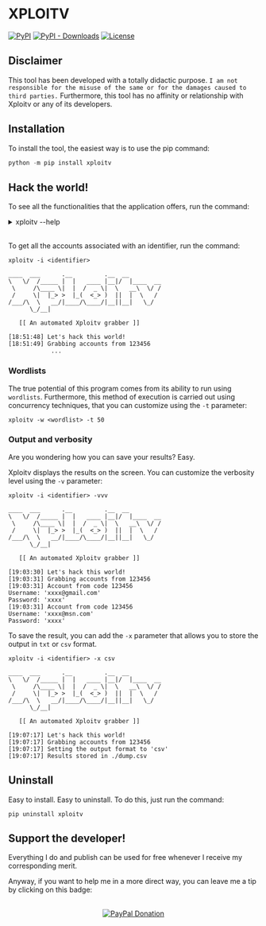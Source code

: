 # XPLOITV

[![PyPI](https://img.shields.io/pypi/v/xploitv?color=blue&style=for-the-badge)](https://pypi.org/project/xploitv)
[![PyPI - Downloads](https://img.shields.io/pypi/dm/xploitv?color=green&style=for-the-badge)](https://pypi.org/project/xploitv)
[![License](https://img.shields.io/github/license/cosasdepuma/xploitv?color=orange&style=for-the-badge)](https://github.com/CosasDePuma/XPLOITV/blob/master/LICENSE)


## Disclaimer

This tool has been developed with a totally didactic purpose. `I am not responsible for the misuse of the same or for the damages caused to third parties.` Furthermore, this tool has no affinity or relationship with Xploitv or any of its developers.

## Installation

To install the tool, the easiest way is to use the pip command:

```py
python -m pip install xploitv
```

## Hack the world!

To see all the functionalities that the application offers, run the command:

<details>
  <summary>xploitv --help</summary>

  ```
  usage: xploitv [-h] [-v] [--version] [-t THREADS] [-x FORMAT] [-i ID | -w FILE]


  optional arguments:
  -h, --help            show this help message and exit

  information:
  -v                    Verbosity (Default: -vv)
  --version             Print the version

  performance:
  -t THREADS, --threads THREADS
                        Define the number of threads

  output:
  -x FORMAT, --extension FORMAT
                        Output extension (csv,txt)

  grabber (one required):
  -i ID, --id ID        Grab all the accounts linked to an identifier
  -w FILE, --wordlist FILE
                        Grab all the accounts linked to identifiers in a wordlist
  ```
</details>
<br>

To get all the accounts associated with an identifier, run the command:

```
xploitv -i <identifier>
```

```
____  ___      .__         .__  __
\   \/  /_____ |  |   ____ |__|/  |____  __
 \     /\____ \|  |  /  _ \|  \   __\  \/ /
 /     \|  |_> >  |_(  <_> )  ||  |  \   /
/___/\  \   __/|____/\____/|__||__|   \_/
      \_/__|

   [[ An automated Xploitv grabber ]]

[18:51:48] Let's hack this world!
[18:51:49] Grabbing accounts from 123456
            ...
```

### Wordlists

The true potential of this program comes from its ability to run using `wordlists`. Furthermore, this method of execution is carried out using concurrency techniques, that you can customize using the `-t` parameter:

```
xploitv -w <wordlist> -t 50
```

### Output and verbosity

Are you wondering how you can save your results? Easy.

Xploitv displays the results on the screen. You can customize the verbosity level using the `-v` parameter:

```
xploitv -i <identifier> -vvv
```
```
____  ___      .__         .__  __
\   \/  /_____ |  |   ____ |__|/  |____  __
 \     /\____ \|  |  /  _ \|  \   __\  \/ /
 /     \|  |_> >  |_(  <_> )  ||  |  \   /
/___/\  \   __/|____/\____/|__||__|   \_/
      \_/__|

   [[ An automated Xploitv grabber ]]

[19:03:30] Let's hack this world!
[19:03:31] Grabbing accounts from 123456
[19:03:31] Account from code 123456
Username: 'xxxx@gmail.com'
Password: 'xxxx'
[19:03:31] Account from code 123456
Username: 'xxxx@msn.com'
Password: 'xxxx'
```

To save the result, you can add the `-x` parameter that allows you to store the output in `txt` or `csv` format.

```
xploitv -i <identifier> -x csv
```
```
____  ___      .__         .__  __
\   \/  /_____ |  |   ____ |__|/  |____  __
 \     /\____ \|  |  /  _ \|  \   __\  \/ /
 /     \|  |_> >  |_(  <_> )  ||  |  \   /
/___/\  \   __/|____/\____/|__||__|   \_/
      \_/__|

   [[ An automated Xploitv grabber ]]

[19:07:17] Let's hack this world!
[19:07:17] Grabbing accounts from 123456
[19:07:17] Setting the output format to 'csv'
[19:07:17] Results stored in ./dump.csv
```


## Uninstall

Easy to install. Easy to uninstall. To do this, just run the command:

```
pip uninstall xploitv
```

## Support the developer!

Everything I do and publish can be used for free whenever I receive my corresponding merit.

Anyway, if you want to help me in a more direct way, you can leave me a tip by clicking on this badge:

<p align="center">
    </br>
    <a href="https://www.paypal.me/cosasdepuma/"><img src="https://img.shields.io/badge/Donate-PayPal-blue.svg?style=for-the-badge" alt="PayPal Donation"></a>
</p>

